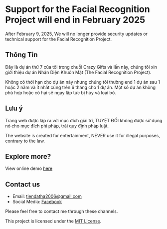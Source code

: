# Support for the Facial Recognition Project will end in February 2025
After February 9, 2025, We will no longer provide security updates or technical support for the Facial Recognition Project.

## Thông Tin
Đây là dự án thứ 7 của tôi trong chuỗi Crazy Gifts và lần này, chúng tôi xin giới thiệu dự án Nhận Diện Khuôn Mặt (The Facial Recognition Project).

Không có thời hạn cho dự án này nhưng chúng tôi thường end 1 dự án sau 1 hoặc 2 năm và ít nhất cũng trên 6 tháng cho 1 dự án. Một số dự án không phù hợp hoặc có hại sẽ ngay lập tức bị hủy và loại bỏ.

## Lưu ý
Trang web được lập ra với mục đích giải trí, TUYỆT ĐỐI không được sử dụng nó cho mục đích phi pháp, trái quy định pháp luật.

The website is created for entertainment, NEVER use it for illegal purposes, contrary to the law.

## Explore more?
View online demo [here](https://datit-026.github.io/wheel/)

## Contact us
- Email: tiendatha2006@gmail.com
- Social Media: [Facebook](https://www.facebook.com/datit.dev/)

Please feel free to contact me through these channels.

This project is licensed under the [MIT License](LICENSE).
